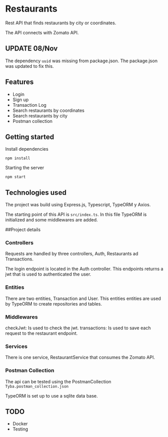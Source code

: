 # Restaurants
Rest API that finds restaurants by city or coordinates.

The API connects with Zomato API.

## UPDATE 08/Nov
The dependency `uuid` was missing from package.json. The package.json was updated to fix this.

## Features
- Login
- Sign up
- Transaction Log
- Search restaurants by coordinates
- Search restaurants by city
- Postman collection

## Getting started
Install dependencies
```
npm install
```
Starting the server
```
npm start
```

## Technologies used
The project was build using Express.js, Typescript, TypeORM y Axios. 

The starting point of this API is `src/index.ts`. In this file TypeORM is initialized and some middlewares are added.

##Project details
### Controllers
Requests are handled by three controllers, Auth, Restaurants ad Transactions.

The login endpoint is located in the Auth controller. This endpoints returns a jwt that is used to authenticated the user.

### Entities
There are two entities, Transaction and User. This entities entities are used by TypeORM to create repositories and tables.

### Middlewares
checkJwt: Is used to check the jwt.
transactions: Is used to save each request to the restaurant endpoint.

### Services
There is one service, RestaurantService that consumes the Zomato API.

### Postman Collection
The api can be tested using the PostmanCollection `Tyba.postman_collection.json`

TypeORM is set up to use a sqlite data base. 

## TODO
- Docker
- Testing
